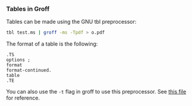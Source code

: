 ### Tables in Groff

Tables can be made using the GNU tbl preprocessor:

```sh
tbl test.ms | groff -ms -Tpdf > o.pdf
```

The format of a table is the following:

```
.TS
options ;
format 
format-continued.
table
.TE
```

You can also use the `-t` flag in groff to use this preprocessor. See [this file](./table.ms) for reference.
